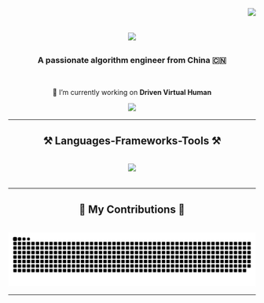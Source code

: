 <img align="right" src="https://visitor-badge.laobi.icu/badge?page_id=DBDXSS.DBDXSS" />

<h1 align="center">
    <img src="https://readme-typing-svg.herokuapp.com/?font=Righteous&size=35&center=true&vCenter=true&width=500&height=70&duration=4000&lines=Hi+There+!+👋;+I'm+Sheng+Shi+!;" />
</h1>

<h3 align="center">A passionate algorithm engineer from China 🇨🇳</h3>

<br/>

<div align="center">
 
 🔭 I’m currently working on **Driven Virtual Human**

 </div>
 
<div align="center"> 
  <a href="mailto:shengshi_neu@icloud.com">
    <img src="https://img.shields.io/badge/iCloud-3693F3?style=for-the-badge&logo=iCloud&logoColor=white" />
  </a>
</div>

 <hr/>
 
<h2 align="center">⚒️ Languages-Frameworks-Tools ⚒️</h2>
<br/>
<div align="center">
    <img src="https://skillicons.dev/icons?i=vscode,github,git,r,html,python,mysql,flask" />
</div>

<br/>
<hr/>

<div align="center">
  <h2>🐍 My Contributions 🐍</h2>
  <br>
  <!-- <img alt="snake eating my contributions" src="https://raw.githubusercontent.com/DBDXSS/DBDXSS/output/github-contribution-grid-snake.svg" /> -->
  <!-- <picture>
  <source media="(prefers-color-scheme: dark)" srcset="github-snake-dark.svg" />
  <source media="(prefers-color-scheme: light)" srcset="github-snake.svg" />
  <img alt="github-snake" src="github-snake.svg" />
  </picture> -->
  <picture>
  <source media="(prefers-color-scheme: dark)" srcset="https://raw.githubusercontent.com/DBDXSS/DBDXSS/output/github-contribution-grid-snake-dark.svg">
  <source media="(prefers-color-scheme: light)" srcset="https://raw.githubusercontent.com/DBDXSS/DBDXSS/output/github-contribution-grid-snake.svg">
  <img alt="github contribution grid snake animation" src="https://raw.githubusercontent.com/DBDXSS/DBDXSS/output/github-contribution-grid-snake.svg">
</picture>
</div>

<!-- <h2 align="center">⚡ Stats ⚡</h2>
<br>
<div align=center>
  <img width=390 src="https://github-readme-streak-stats-salesp07.vercel.app/?user=DBDXSS&count_private=true&theme=react&border_radius=10" alt="streak stats"/>
  <img width=390 src="https://github-readme-stats-salesp07.vercel.app/api?username=DBDXSS&count_private=true&show_icons=true&theme=react&rank_icon=github&border_radius=10" alt="readme stats" />
  <br/>
  <img width=325 align="center" src="https://github-readme-stats-salesp07.vercel.app/api/top-langs/?username=DBDXSS&hide=HTML&langs_count=8&layout=compact&theme=react&border_radius=10&size_weight=0.5&count_weight=0.5&exclude_repo=github-readme-stats" alt="top langs" />
</div>
<br/> -->
<hr/>